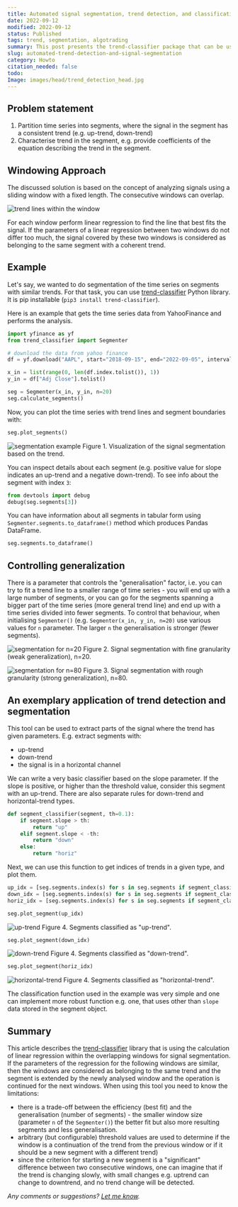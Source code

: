 ```yaml
---
title: Automated signal segmentation, trend detection, and classification
date: 2022-09-12
modified: 2022-09-12
status: Published
tags: trend, segmentation, algotrading
summary: This post presents the trend-classifier package that can be used for signal segmentation into parts where the trend is coherent.
slug: automated-trend-detection-and-signal-segmentation
category: Howto
citation_needed: false
todo:
Image: images/head/trend_detection_head.jpg
---
```


## Problem statement
1. Partition time series into segments, where the signal in the segment has a consistent trend (e.g. up-trend, down-trend)
2. Characterise trend in the segment, e.g. provide coefficients of the equation describing the trend in the segment.

## Windowing Approach
The discussed solution is based on the concept of analyzing signals using a sliding window with a fixed length. The consecutive windows can overlap.

![trend lines within the window](../images/trend_segmentation/trend_in_windows.jpg)

For each window perform linear regression to find the line that best fits the signal. If the parameters of a linear regression between two windows do not differ too much, the signal covered by these two windows is considered as belonging to the same segment with a coherent trend.

## Example

Let's say, we wanted to do segmentation of the time series on segments with similar trends. For that task, you can use [trend-classifier](https://pypi.org/project/trend-classifier/) Python library. It is pip installable (`pip3 install trend-classifier`).

Here is an example that gets the time series data from YahooFinance and performs the analysis.

```python
import yfinance as yf
from trend_classifier import Segmenter

# download the data from yahoo finance
df = yf.download("AAPL", start="2018-09-15", end="2022-09-05", interval="1d", progress=False)

x_in = list(range(0, len(df.index.tolist()), 1))
y_in = df["Adj Close"].tolist()

seg = Segmenter(x_in, y_in, n=20)
seg.calculate_segments()
```

Now, you can plot the time series with trend lines and segment boundaries with:

```python
seg.plot_segments()
```

![segmentation example](../images/trend_segmentation/screenshoot_1.jpg)
Figure 1. Visualization of the signal segmentation based on the trend.

You can inspect details about each segment (e.g. positive value for slope indicates an up-trend and a negative down-trend). To see info about the segment with index `3`:

```python
from devtools import debug
debug(seg.segments[3])
```

You can have information about all segments in tabular form using `Segmenter.segments.to_dataframe()` method which produces Pandas DataFrame.

```python
seg.segments.to_dataframe()
```

## Controlling generalization
There is a parameter that controls the "generalisation" factor, i.e. you can try to fit a trend line to a smaller range of time series - you will end up with a large number of segments, or you can go for the segments spanning a bigger part of the time series (more general trend line) and end up with a time series divided into fewer segments. To control that behaviour, when initialising `Segmenter()` (e.g. `Segmenter(x_in, y_in, n=20)` use various values for `n` parameter. The larger `n` the generalisation is stronger (fewer segments).

![segmentation for n=20](../images/trend_segmentation/segments_n_20.jpg)
Figure 2. Signal segmentation with fine granularity (weak generalization), n=20.

![segmentation for n=80](../images/trend_segmentation/segments_n_80.jpg)
Figure 3. Signal segmentation with rough granularity (strong generalization), n=80.

## An exemplary application of trend detection and segmentation
This tool can be used to extract parts of the signal where the trend has given parameters. E.g. extract segments with:
- up-trend
- down-trend
- the signal is in a horizontal channel

We can write a very basic classifier based on the slope parameter. If the slope is positive, or higher than the threshold value, consider this segment with an up-trend. There are also separate rules for down-trend and horizontal-trend types.
```python
def segment_classifier(segment, th=0.1):
    if segment.slope > th:
        return "up"
    elif segment.slope < -th:
        return "down"
    else:
        return "horiz"
```

Next, we can use this function to get indices of trends in a given type, and plot them.
```python
up_idx = [seg.segments.index(s) for s in seg.segments if segment_classifier(s) == "up"]
down_idx = [seg.segments.index(s) for s in seg.segments if segment_classifier(s) == "down"]
horiz_idx = [seg.segments.index(s) for s in seg.segments if segment_classifier(s) == "horiz"]
```

```python
seg.plot_segment(up_idx)
```

![up-trend](../images/trend_segmentation/uptrend.jpg)
Figure 4. Segments classified as "up-trend".

```python
seg.plot_segment(down_idx)
```

![down-trend](../images/trend_segmentation/downtrend.jpg)
Figure 4. Segments classified as "down-trend".

```python
seg.plot_segment(horiz_idx)
```

![horizontal-trend](../images/trend_segmentation/horiz_trend.jpg)
Figure 4. Segments classified as "horizontal-trend".

The classification function used in the example was very simple and one can implement more robust function e.g. one, that uses other than `slope` data stored in the segment object.

## Summary
This article describes the [trend-classifier](https://pypi.org/project/trend-classifier/) library that is using the calculation of linear regression within the overlapping windows for signal segmentation. If the parameters of the regression for the following windows are similar, then the windows are considered as belonging to the same trend and the segment is extended by the newly analysed window and the operation is continued for the next windows. When using this tool you need to know the limitations:
- there is a trade-off between the efficiency (best fit) and the generalisation (number of segments) - the smaller window size (parameter `n` of the `Segmenter()`) the better fit but also more resulting segments and less generalisation.
- arbitrary (but configurable) threshold values are used to determine if the window is a continuation of the trend from the previous window or if it should be a new segment with a different trend)
- since the criterion for starting a new segment is a "significant" difference between two consecutive windows, one can imagine that if the trend is changing slowly, with small changes e.g. uptrend can change to downtrend, and no trend change will be detected.


*Any comments or suggestions? [Let me know](mailto:ksafjan@gmail.com?subject=Blog+post).*
